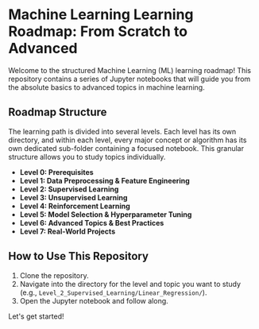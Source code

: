 # Machine Learning Learning Roadmap: From Scratch to Advanced

Welcome to the structured Machine Learning (ML) learning roadmap! This repository contains a series of Jupyter notebooks that will guide you from the absolute basics to advanced topics in machine learning.

## Roadmap Structure

The learning path is divided into several levels. Each level has its own directory, and within each level, every major concept or algorithm has its own dedicated sub-folder containing a focused notebook. This granular structure allows you to study topics individually.

*   **Level 0: Prerequisites**
*   **Level 1: Data Preprocessing & Feature Engineering**
*   **Level 2: Supervised Learning**
*   **Level 3: Unsupervised Learning**
*   **Level 4: Reinforcement Learning**
*   **Level 5: Model Selection & Hyperparameter Tuning**
*   **Level 6: Advanced Topics & Best Practices**
*   **Level 7: Real-World Projects**

## How to Use This Repository

1.  Clone the repository.
2.  Navigate into the directory for the level and topic you want to study (e.g., `Level_2_Supervised_Learning/Linear_Regression/`).
3.  Open the Jupyter notebook and follow along.

Let's get started!
